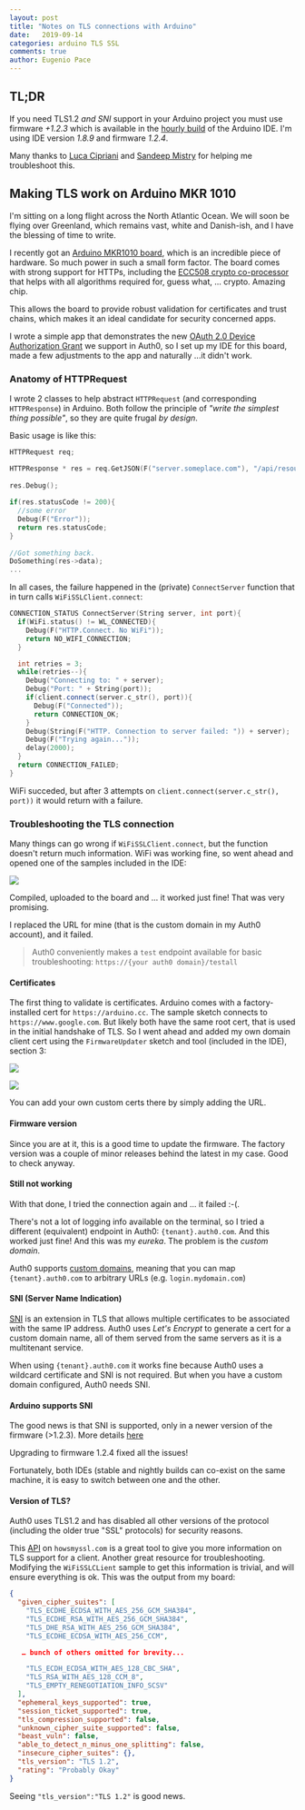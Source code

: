 ```yaml
---
layout: post
title: "Notes on TLS connections with Arduino"
date:   2019-09-14
categories: arduino TLS SSL
comments: true
author: Eugenio Pace
---
```


## TL;DR

If you need TLS1.2 *and SNI* support in your Arduino project you must use firmware *+1.2.3* which is available in the [hourly build](https://www.arduino.cc/en/Main/Software#hourly) of the Arduino IDE. I'm using IDE version *1.8.9* and firmware *1.2.4*.

Many thanks to [Luca Cipriani](https://twitter.com/mastrolinux) and [Sandeep Mistry](https://github.com/sandeepmistry) for helping me troubleshoot this.

## Making TLS work on Arduino MKR 1010

I'm sitting on a long flight across the North Atlantic Ocean. We will soon be flying over Greenland, which remains vast, white and Danish-ish, and I have the blessing of time to write.

I recently got an [Arduino MKR1010 board](https://store.arduino.cc/usa/mkr-wifi-1010), which is an incredible piece of hardware. So much power in such a small form factor. The board comes with strong support for HTTPs, including the [ECC508 crypto co-processor](http://ww1.microchip.com/downloads/en/DeviceDoc/20005927A.pdf) that helps with all algorithms required for, guess what, ... crypto. Amazing chip.

This allows the board to provide robust validation for certificates and trust chains, which makes it an ideal candidate for security concerned apps.

I wrote a simple app that demonstrates the new [OAuth 2.0 Device Authorization Grant](https://tools.ietf.org/html/draft-ietf-oauth-device-flow-15) we support in Auth0, so I set up my IDE for this board, made a few adjustments to the app and naturally ...it didn't work.

### Anatomy of HTTPRequest

I wrote 2 classes to help abstract `HTTPRequest` (and corresponding `HTTPResponse`) in Arduino. Both follow the principle of _"write the simplest thing possible"_, so they are quite frugal _by design_.

Basic usage is like this:

```c++
HTTPRequest req;

HTTPResponse * res = req.GetJSON(F("server.someplace.com"), "/api/resource", 443);
      
res.Debug();
     
if(res.statusCode != 200){
  //some error
  Debug(F("Error"));
  return res.statusCode;
}
      
//Got something back.
DoSomething(res->data);
...
```

In all cases, the failure happened in the (private) `ConnectServer` function that in turn calls `WiFiSSLClient.connect`:

```c++
CONNECTION_STATUS ConnectServer(String server, int port){
  if(WiFi.status() != WL_CONNECTED){ 
    Debug(F("HTTP.Connect. No WiFi"));
    return NO_WIFI_CONNECTION; 
  }

  int retries = 3;
  while(retries--){
    Debug("Connecting to: " + server);
    Debug("Port: " + String(port));
    if(client.connect(server.c_str(), port)){
      Debug(F("Connected"));
      return CONNECTION_OK;  
    }
    Debug(String(F("HTTP. Connection to server failed: ")) + server);
    Debug(F("Trying again..."));
    delay(2000);
  }
  return CONNECTION_FAILED;
}
```

 WiFi succeded, but after 3 attempts on `client.connect(server.c_str(), port))` it would return with a failure.

### Troubleshooting the TLS connection

Many things can go wrong if `WiFiSSLClient.connect`, but the function doesn't return much information. WiFi was working fine, so went ahead and opened one of the samples included in the IDE:

![](/media/ssl-sketch.png)

Compiled, uploaded to the board and ... it worked just fine! That was very promising.

I replaced the URL for mine (that is the custom domain in my Auth0 account), and it failed.

> Auth0 conveniently makes a `test` endpoint available for basic troubleshooting: `https://{your auth0 domain}/testall`

#### Certificates

The first thing to validate is certificates. Arduino comes with a factory-installed cert for `https://arduino.cc`. The sample sketch connects to `https://www.google.com`. But likely both have the same root cert, that is used in the initial handshake of TLS. So I went ahead and added my own domain client cert using the `FirmwareUpdater` sketch and tool (included in the IDE), section 3:

![](/media/firm-updater.png)

![](/media/firm-updater-tool.png)

You can add your own custom certs there by simply adding the URL.

#### Firmware version

Since you are at it, this is a good time to update the firmware. The factory version was a couple of minor releases behind the latest in my case. Good to check anyway.

#### Still not working

With that done, I tried the connection again and ... it failed :-(.

There's not a lot of logging info available on the terminal, so I tried a different (equivalent) endpoint in Auth0: `{tenant}.auth0.com`. And this worked just fine! And this was my _eureka_. The problem is the *custom domain*.

Auth0 supports [custom domains](https://auth0.com/docs/custom-domains), meaning that you can map `{tenant}.auth0.com` to arbitrary URLs (e.g. `login.mydomain.com`)

#### SNI (Server Name Indication)

[SNI](https://en.wikipedia.org/wiki/Server_Name_Indication) is an extension in TLS that allows multiple certificates to be associated with the same IP address. Auth0 uses *Let's Encrypt* to generate a cert for a custom domain name, all of them served from the same servers as it is a multitenant service.

When using `{tenant}.auth0.com` it works fine because Auth0 uses a wildcard certificate and SNI is not required. But when you have a custom domain configured, Auth0 needs SNI.

#### Arduino supports SNI

The good news is that SNI is supported, only in a newer version of the firmware (>1.2.3). More details [here](https://github.com/arduino/nina-fw/commit/f8756c882b70d5699584e4ded09a22ec1546c881)

Upgrading to firmware 1.2.4 fixed all the issues!

Fortunately, both IDEs (stable and nightly builds can co-exist on the same machine, it is easy to switch between one and the other.

#### Version of TLS?

Auth0 uses TLS1.2 and has disabled all other versions of the protocol (including the older true "SSL" protocols) for security reasons.

This [API](https://www.howsmyssl.com/a/check) on `howsmyssl.com` is a great tool to give you more information on TLS support for a client. Another great resource for troubleshooting. Modifying the `WiFiSSLCLient` sample to get this information is trivial, and will ensure everything is ok. This was the output from my board:

```json
{
  "given_cipher_suites": [
    "TLS_ECDHE_ECDSA_WITH_AES_256_GCM_SHA384",
    "TLS_ECDHE_RSA_WITH_AES_256_GCM_SHA384",
    "TLS_DHE_RSA_WITH_AES_256_GCM_SHA384",
    "TLS_ECDHE_ECDSA_WITH_AES_256_CCM",

   … bunch of others omitted for brevity...

    "TLS_ECDH_ECDSA_WITH_AES_128_CBC_SHA",
    "TLS_RSA_WITH_AES_128_CCM_8",
    "TLS_EMPTY_RENEGOTIATION_INFO_SCSV"
  ],
  "ephemeral_keys_supported": true,
  "session_ticket_supported": true,
  "tls_compression_supported": false,
  "unknown_cipher_suite_supported": false,
  "beast_vuln": false,
  "able_to_detect_n_minus_one_splitting": false,
  "insecure_cipher_suites": {},
  "tls_version": "TLS 1.2",
  "rating": "Probably Okay"
}
```

Seeing `"tls_version":"TLS 1.2"` is good news.
